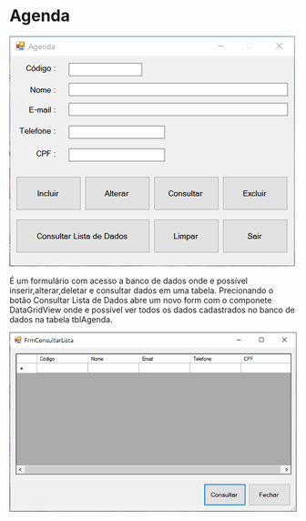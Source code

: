# Agenda
![](https://github.com/eduardo-rogerio/Agenda/blob/main/img/Agenda.PNG)

É um formulário com acesso a banco de dados onde e possível inserir,alterar,deletar e consultar dados em uma tabela. Precionando o botão Consultar Lista de Dados abre um novo form com o componete DataGridView onde e possível ver todos os dados cadastrados no banco de dados na tabela tblAgenda.

![](https://github.com/eduardo-rogerio/Agenda/blob/main/img/ConsultaAgenda.PNG)
